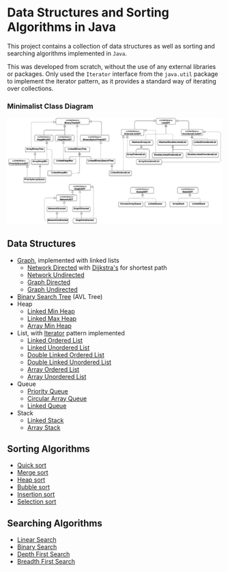 # Data Structures and Sorting Algorithms in Java

This project contains a collection of data structures as well as sorting and searching algorithms implemented in `Java`.

This was developed from scratch, without the use of any external libraries or packages. Only used the `Iterator` interface from the `java.util` package to implement the iterator pattern, as it provides a standard way of iterating over collections. 

### Minimalist Class Diagram

![Minimalist Class Diagram](class-diagram.png "Minimalist Class Diagram")

## Data Structures

- [Graph](/src/main/java/com/example/graph), implemented with linked lists
    - [Network Directed](/src/main/java/com/example/graph/NetworkDirected.java) with  [Dijkstra's](/src/main/java/com/example/graph/NetworkDirected.java#L206-L261) for shortest path
    - [Network Undirected](/src/main/java/com/example/graph/NetworkUndirected.java)
    - [Graph Directed](/src/main/java/com/example/graph/GraphDirected.java)
    - [Graph Undirected](/src/main/java/com/example/graph/GraphUndirected.java)
- [Binary Search Tree](/src/main/java/com/example/binaryTree/LinkedBinarySearchTree.java) (AVL Tree)
- Heap
    - [Linked Min Heap](/src/main/java/com/example/binaryTree/LinkedHeapMin.java)
    - [Linked Max Heap](/src/main/java/com/example/binaryTree/LinkedHeapMax.java)
    - [Array Min Heap](/src/main/java/com/example/arrayBinaryTree/ArrayHeapMin.java)
- List, with [Iterator](/src/main/java/com/example/list/LinkedUnorderedList.java#L250-L289) pattern implemented 
    - [Linked Ordered List](/src/main/java/com/example/list/LinkedOrderedList.java)
    - [Linked Unordered List](/src/main/java/com/example/list/LinkedUnorderedList.java)
    - [Double Linked Ordered List](/src/main/java/com/example/doubleLinkedList/DoubleLinkedOrderedList.java)
    - [Double Linked Unordered List](/src/main/java/com/example/doubleLinkedList/DoubleLinkedUnorderedList.java)
    - [Array Ordered List](/src/main/java/com/example/arrayList/ArrayOrderedList.java)
    - [Array Unordered List](/src/main/java/com/example/arrayList/ArrayUnorderedList.java)
- Queue
    - [Priority Queue](/src/main/java/com/example/arrayBinaryTree/PriorityArrayQueue.java)
    - [Circular Array Queue](/src/main/java/com/example/arrayQueue/CircularArrayQueue.java)
    - [Linked Queue](/src/main/java/com/example/queue/LinkedQueue.java)
- Stack
    - [Linked Stack](/src/main/java/com/example/stack/LinkedStack.java)
    - [Array Stack](/src/main/java/com/example/arrayStack/ArrayStack.java)

## Sorting Algorithms

- [Quick sort](/src/main/java/com/example/sortingAndSearching/Sorting.java#L70-L125)
- [Merge sort](/src/main/java/com/example/sortingAndSearching/Sorting.java#L127-L182)
- [Heap sort](/src/main/java/com/example/sortingAndSearching/Sorting.java#L184-L232)
- [Bubble sort](/src/main/java/com/example/sortingAndSearching/Sorting.java#L49-L68)
- [Insertion sort](/src/main/java/com/example/sortingAndSearching/Sorting.java#L30-L47)
- [Selection sort](/src/main/java/com/example/sortingAndSearching/Sorting.java#L8-L28)

## Searching Algorithms

- [Linear Search](/src/main/java/com/example/sortingAndSearching/Searching.java#L6-L20)
- [Binary Search](/src/main/java/com/example/sortingAndSearching/Searching.java#L22-L59)
- [Depth First Search](/src/main/java/com/example/graph/NetworkDirected.java#L157-L193)
- [Breadth First Search](/src/main/java/com/example/graph/NetworkDirected.java#L288-L317)


